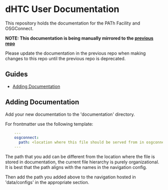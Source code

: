 # dHTC User Documentation

This repository holds the documentation for the PATh Facility and OSGConnect.

**NOTE: This documentation is being manually mirrored to the [previous repo](https://github.com/OSGConnect/connectbook)**

Please update the documentation in the previous repo when making changes to this repo until the previous repo is deprecated.

## Guides

- [Adding Documentation](#adding-documentation)

## Adding Documentation

Add your new documentation to the 'documentation' directory.

For frontmatter use the following template:

```yaml
    ---
    osgconnect:
      path: <location where this file should be served from in osgconnect>
    ---
```

The path that you add can be different from the location where the file is stored in documentation, 
the current file hierarchy is purely organizational. It is best that the path aligns with the names in the
navigation config.

Then add the path you added above to the navigation hosted in 'data/configs' in the appropriate section.
